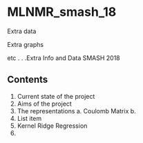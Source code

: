 # MLNMR_smash_18

Extra data

Extra graphs

etc . . .Extra Info and Data SMASH 2018

## Contents

 1. Current state of the project
 2. Aims of the project
 3. The representations
	 a. Coulomb Matrix
	 b.  
 4. List item
 5. Kernel Ridge Regression
 6. 

<!--stackedit_data:
eyJoaXN0b3J5IjpbOTAxNDQ3NDYyXX0=
-->